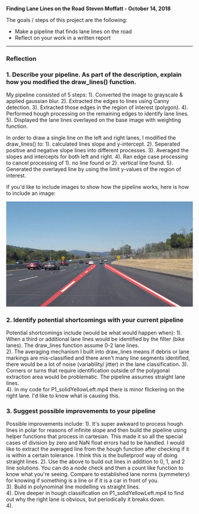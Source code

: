 **Finding Lane Lines on the Road**
**Steven Moffatt - October 14, 2018**

The goals / steps of this project are the following:
* Make a pipeline that finds lane lines on the road
* Reflect on your work in a written report


[//]: # (Image References)

[image1]: ./test_images_output/P1_solidWhiteCurve.jpg
[image2]: ./test_images_output/P1_solidWhiteRight.jpg
[image3]: ./test_images_output/P1_solidYellowCurve.jpg
[image4]: ./test_images_output/P1_solidYellowCurve2.jpg
[image5]: ./test_images_output/P1_solidYellowLeft.jpg
[image6]: ./test_images_output/P1_whiteCarLaneSwitch.jpg

[video1]: ./test_videos_output/P1_solidWhiteRight.mp4
[video2]: ./test_videos_output/P1_solidYellowLeft.mp4


---

### Reflection

### 1. Describe your pipeline. As part of the description, explain how you modified the draw_lines() function.

My pipeline consisted of 5 steps:
1). Converted the image to grayscale & applied gaussian blur. 
2). Extracted the edges to lines using Canny detection. 
3). Extracted those edges in the region of interest (polygon).
4). Performed hough processing on the remaining edges to identify lane lines.  
5). Displayed the lane lines overlayed on the base image with weighting function.  

In order to draw a single line on the left and right lanes, I modified the draw_lines() to:
1). calculated lines slope and y-intercept. 
2). Seperated positive and negative slope lines into different processes. 
3). Averaged the slopes and intercepts for both left and right. 
4). Ran edge case processing to cancel processing of 1). no line found or 2). vertical line found.
5). Generated the overlayed line by using the limit y-values of the region of interest. 

If you'd like to include images to show how the pipeline works, here is how to include an image: 

![alt text][image1]


### 2. Identify potential shortcomings with your current pipeline


Potential shortcomings include (would be what would happen when): 
1). When a third or additional lane lines would be identified by the filter (bike lanes).  The draw_lines function assume 0-2 lane lines.  
2). The averaging mechanism I built into draw_lines means if debris or lane markings are mis-classified and there aren't many line segments identified, there would be a lot of noise (variability/ jitter) in the lane classification. 
3). Corners or turns that require identification outside of the polygonal extraction area would be problematic.  The pipeline assumes straight lane lines.  
4). In my code for P1_solidYellowLeft.mp4 there is minor flickering on the right lane.  I'd like to know what is causing this.  

### 3. Suggest possible improvements to your pipeline

Possible improvements include:
1). It's super awkward to process hough lines in polar for reasons of infinite slope and then build the pipeline using helper functions that process in cartesian.  This made it so all the special cases of division by zero and NaN float errors had to be handled. I would like to extract the averaged line from the hough function after checking if it is within a certain tolerance.  I think this is the bulletproof way of doing straight lines. 
2). Use the above to build out lines in addition to 0, 1, and 2 line solutions.  You can do a node check and then a count like function to know what you're seeing.  Compare to established lane norms (symmetery) for knowing if something is a line or if it is a car in front of you.  
3). Build in polynominal line modelling vs straight lines.  
4). Dive deeper in hough classification on P1_solidYellowLeft.mp4 to find out why the right lane is obvious, but periodically it breaks down.  
4).  
